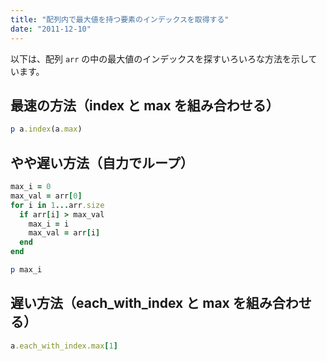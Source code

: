 ```yaml
---
title: "配列内で最大値を持つ要素のインデックスを取得する"
date: "2011-12-10"
---
```


以下は、配列 `arr` の中の最大値のインデックスを探すいろいろな方法を示しています。


最速の方法（index と max を組み合わせる）
----

```ruby
p a.index(a.max)
```

やや遅い方法（自力でループ）
----

```ruby
max_i = 0
max_val = arr[0]
for i in 1...arr.size
  if arr[i] > max_val
    max_i = i
    max_val = arr[i]
  end
end

p max_i
```

遅い方法（each_with_index と max を組み合わせる）
----

```ruby
a.each_with_index.max[1]
```


